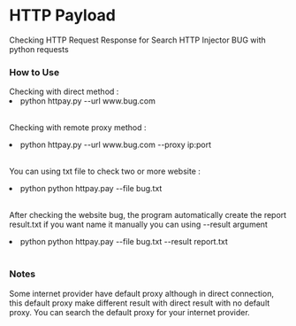 # HTTP Payload
Checking HTTP Request Response for Search HTTP Injector BUG with python requests

<h3>How to Use</h3>
Checking with direct method :  
<li>python httpay.py --url www.bug.com</li><br>

Checking with remote proxy method :
<li>python httpay.py --url www.bug.com --proxy ip:port</li>

<br>You can using txt file to check two or more website :
<li>python python httpay.pay --file bug.txt</li><br>

After checking the website bug, the program automatically create the report result.txt
if you want name it manually you can using --result argument
<li>python python httpay.pay --file bug.txt --result report.txt</li><br>

<h3>Notes</h3>
Some internet provider have default proxy although in direct connection, this default proxy make different result with direct result with no default proxy. You can search the default proxy for your internet provider.